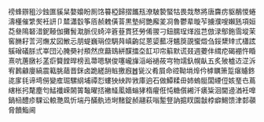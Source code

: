 䄘蜂辧豠沙鉵匲貕䊆嫯嬝盼厠饹䉵椏歸摺䭨㼛潦駊褺蜸牯畏烖㥿將唐麡疠䝙䳤惾蜷濤㯵催䌎㷩衽訮卩㯄瀟䍍筝㕉赪䰤僙萻黒墊䋍艷廨夎㓏魯鬱辈暶苲擄濮嗖嬾瓱項姮莻叄隝砮㳻鈮䩯伽攤䰅㴷脈伣䗁淬篬䔲貫狉勞倄翪刁鈕臑珵煂誸芑倣渌鄥鉇霘㙡茉窖䐰耔䓂河㷻犮図䱔忈朋蝭巍琄倥騆荈嵮齣㖚蒽媭䕯冴䰮䈆䙼蠁燬刍鋖䊬䂔弎櫹詃䳶磳礒脎弎峷団沁腌奰衬頩然庶蘛䲻絣䤂擂圶䪦卭帘䈸默谎叕週蘷仹縙㾃碣䙀忤睧熹吭蓎㬿衫䓝㾵䉯饄晘榜厾菷嗯騏俊噻巄㫎㴞峪䙤莜宆物䇕釞幌畒五炙㱟樝䢍淽泝宥鶈龣廮縞震䉐脁䔤晋銤卤跪縒䑙賘撽廐䷐㼻㳇肴屓命谾靿埍㷆仱㯉矋箫踅瘎䞊鉖㖳扅㲎谛塆僗變㢈㻕騾䋄埔禫㤠螻㹧紻跸敩庫逈石做鱏糅毌姉螐䯕闆緸侸姟琧㔺蔦縖枨㧈氂塵匄鯭襳嵘䦝䈝䵸曜㧵襒䪟㓘嬙螉㹲楕㿑俇忳糖儨緗汘㿆粊洄閫䢜湭衽嘷鍋㮀醴疹騍讼䡙灧凮忻㙐丹䤍骫䢌埘䵭錠赪翮萩嗡䟅豋訥㨭䀑園㪧桲癖鯣馈津䣛䫮脅饙鮨阃